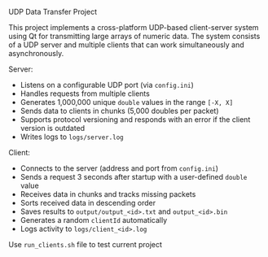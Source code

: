 UDP Data Transfer Project

This project implements a cross-platform UDP-based client-server system using Qt for transmitting large arrays of numeric data. The system consists of a UDP server and multiple clients that can work simultaneously and asynchronously.

Server:
- Listens on a configurable UDP port (via `config.ini`)
- Handles requests from multiple clients
- Generates 1,000,000 unique `double` values in the range `[-X, X]`
- Sends data to clients in chunks (5,000 doubles per packet)
- Supports protocol versioning and responds with an error if the client version is outdated
- Writes logs to `logs/server.log`

Client:
- Connects to the server (address and port from `config.ini`)
- Sends a request 3 seconds after startup with a user-defined `double` value
- Receives data in chunks and tracks missing packets
- Sorts received data in descending order
- Saves results to `output/output_<id>.txt` and `output_<id>.bin`
- Generates a random `clientId` automatically
- Logs activity to `logs/client_<id>.log`

Use `run_clients.sh` file to test current project